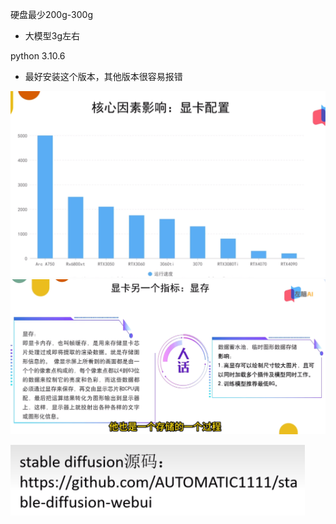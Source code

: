 硬盘最少200g-300g
- 大模型3g左右

python 3.10.6
- 最好安装这个版本，其他版本很容易报错

![](../photo/Pasted%20image%2020241210095930.png)
![](../photo/Pasted%20image%2020241210100012.png)

![](../photo/Pasted%20image%2020241210100130.png)
